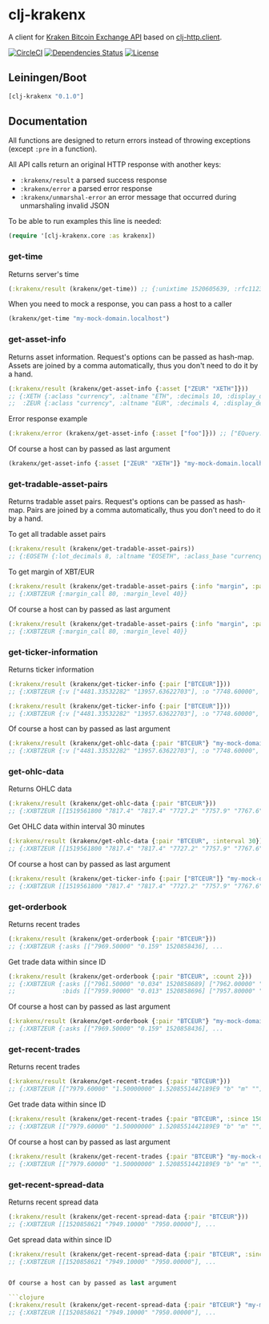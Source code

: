clj-krakenx
===========

A client for [Kraken Bitcoin Exchange API](https://www.kraken.com/help/api) based on [clj-http.client](https://clojars.org/clj-http).

[![CircleCI](https://circleci.com/gh/druids/clj-krakenx.svg?style=svg)](https://circleci.com/gh/druids/clj-krakenx)
[![Dependencies Status](https://jarkeeper.com/druids/clj-krakenx/status.png)](https://jarkeeper.com/druids/clj-krakenx)
[![License](https://img.shields.io/badge/MIT-Clause-blue.svg)](https://opensource.org/licenses/MIT)


Leiningen/Boot
--------------

```clojure
[clj-krakenx "0.1.0"]
```


Documentation
-------------

All functions are designed to return errors instead of throwing exceptions (except `:pre` in a function).

All API calls return an original HTTP response with another keys:
- `:krakenx/result` a parsed success response
- `:krakenx/error` a parsed error response
- `:krakenx/unmarshal-error` an error message that occurred during unmarshaling invalid JSON

To be able to run examples this line is needed:

```clojure
(require '[clj-krakenx.core :as krakenx])
```

### get-time

Returns server's time

```clojure
(:krakenx/result (krakenx/get-time)) ;; {:unixtime 1520605639, :rfc1123 "Fri,  9 Mar 18 14:27:19 +0000"}
```

When you need to mock a response, you can pass a host to a caller

```clojure
(krakenx/get-time "my-mock-domain.localhost")
```


### get-asset-info

Returns asset information. Request's options can be passed as hash-map. Assets are joined by a comma automatically,
thus you don't need to do it by a hand.

```clojure
(:krakenx/result (krakenx/get-asset-info {:asset ["ZEUR" "XETH"]}))
;; {:XETH {:aclass "currency", :altname "ETH", :decimals 10, :display_decimals 5},
;;  :ZEUR {:aclass "currency", :altname "EUR", :decimals 4, :display_decimals 2}}
```

Error response example

```clojure
(:krakenx/error (krakenx/get-asset-info {:asset ["foo"]})) ;; ["EQuery:Unknown asset"]
```

Of course a host can by passed as last argument

```clojure
(krakenx/get-asset-info {:asset ["ZEUR" "XETH"]} "my-mock-domain.localhost"))
```


### get-tradable-asset-pairs

Returns tradable asset pairs. Request's options can be passed as hash-map. Pairs are joined by a comma automatically,
thus you don't need to do it by a hand.

To get all tradable asset pairs

```clojure
(:krakenx/result (krakenx/get-tradable-asset-pairs))
;; {:EOSETH {:lot_decimals 8, :altname "EOSETH", :aclass_base "currency", :margin_call 80, :leverage_buy [], ...
```

To get margin of XBT/EUR
```clojure
(:krakenx/result (krakenx/get-tradable-asset-pairs {:info "margin", :pair ["XXBTZEUR"]}))
;; {:XXBTZEUR {:margin_call 80, :margin_level 40}}
```

Of course a host can by passed as last argument

```clojure
(:krakenx/result (krakenx/get-tradable-asset-pairs {:info "margin", :pair ["XXBTZEUR"]} "my-mock-domain.localhost"))
;; {:XXBTZEUR {:margin_call 80, :margin_level 40}}
```

### get-ticker-information

Returns ticker information

```clojure
(:krakenx/result (krakenx/get-ticker-info {:pair ["BTCEUR"]}))
;; {:XXBTZEUR {:v ["4481.33532282" "13957.63622703"], :o "7748.60000", ...
```


```clojure
(:krakenx/result (krakenx/get-ticker-info {:pair ["BTCEUR"]}))
;; {:XXBTZEUR {:v ["4481.33532282" "13957.63622703"], :o "7748.60000", ...
```

Of course a host can by passed as last argument

```clojure
(:krakenx/result (krakenx/get-ohlc-data {:pair "BTCEUR"} "my-mock-domain.localhost"))
;; {:XXBTZEUR {:v ["4481.33532282" "13957.63622703"], :o "7748.60000", ...
```

### get-ohlc-data

Returns OHLC data

```clojure
(:krakenx/result (krakenx/get-ohlc-data {:pair "BTCEUR"}))
;; {:XXBTZEUR [[1519561800 "7817.4" "7817.4" "7727.2" "7757.9" "7767.6" "232.23015300" 1057] [1519563600 "7755.1" "7800.0" "7710.0" "7718.9" "7766.0" "223.74132895" 578], ... 
```

Get OHLC data within interval 30 minutes

```clojure
(:krakenx/result (krakenx/get-ohlc-data {:pair "BTCEUR", :interval 30}))
;; {:XXBTZEUR [[1519561800 "7817.4" "7817.4" "7727.2" "7757.9" "7767.6" "232.23015300" 1057] [1519563600 "7755.1" "7800.0" "7710.0" "7718.9" "7766.0" "223.74132895" 578], ... 
```


Of course a host can by passed as last argument

```clojure
(:krakenx/result (krakenx/get-ticker-info {:pair ["BTCEUR"]} "my-mock-domain.localhost"))
;; {:XXBTZEUR [[1519561800 "7817.4" "7817.4" "7727.2" "7757.9" "7767.6" "232.23015300" 1057] [1519563600 "7755.1" "7800.0" "7710.0" "7718.9" "7766.0" "223.74132895" 578], ... 
```

### get-orderbook

Returns recent trades

```clojure
(:krakenx/result (krakenx/get-orderbook {:pair "BTCEUR"}))
;; {:XXBTZEUR {:asks [["7969.50000" "0.159" 1520858436], ...
```

Get trade data within since ID

```clojure
(:krakenx/result (krakenx/get-orderbook {:pair "BTCEUR", :count 2}))
;; {:XXBTZEUR {:asks [["7961.50000" "0.034" 1520858689] ["7962.00000" "1.108" 1520858697]]
;;             :bids [["7959.90000" "0.013" 1520858696] ["7957.80000" "2.046" 1520858698]]}}
```


Of course a host can by passed as last argument

```clojure
(:krakenx/result (krakenx/get-orderbook {:pair "BTCEUR"} "my-mock-domain.localhost"))
;; {:XXBTZEUR {:asks [["7969.50000" "0.159" 1520858436], ...
```

### get-recent-trades

Returns recent trades

```clojure
(:krakenx/result (krakenx/get-recent-trades {:pair "BTCEUR"}))
;; {:XXBTZEUR [["7979.60000" "1.50000000" 1.5208551442189E9 "b" "m" ""], ...
```

Get trade data within since ID

```clojure
(:krakenx/result (krakenx/get-recent-trades {:pair "BTCEUR", :since 1504035462}))
;; {:XXBTZEUR [["7979.60000" "1.50000000" 1.5208551442189E9 "b" "m" ""], ...
```


Of course a host can by passed as last argument

```clojure
(:krakenx/result (krakenx/get-recent-trades {:pair "BTCEUR"} "my-mock-domain.localhost"))
;; {:XXBTZEUR [["7979.60000" "1.50000000" 1.5208551442189E9 "b" "m" ""], ...
```

### get-recent-spread-data

Returns recent spread data

```clojure
(:krakenx/result (krakenx/get-recent-spread-data {:pair "BTCEUR"}))
;; {:XXBTZEUR [[1520858621 "7949.10000" "7950.00000"], ...
```

Get spread data within since ID

```clojure
(:krakenx/result (krakenx/get-recent-spread-data {:pair "BTCEUR", :since 1504035462}))
;; {:XXBTZEUR [[1520858621 "7949.10000" "7950.00000"], ...


Of course a host can by passed as last argument

```clojure
(:krakenx/result (krakenx/get-recent-spread-data {:pair "BTCEUR"} "my-mock-domain.localhost"))
;; {:XXBTZEUR [[1520858621 "7949.10000" "7950.00000"], ...
```
